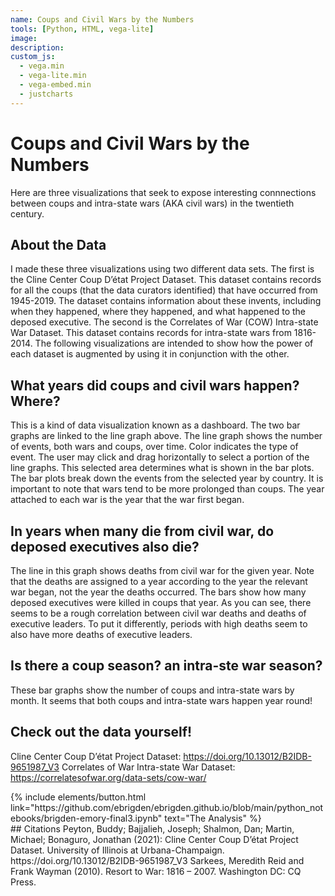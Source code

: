 ```yaml
---
name: Coups and Civil Wars by the Numbers
tools: [Python, HTML, vega-lite]
image: 
description: 
custom_js:
  - vega.min
  - vega-lite.min
  - vega-embed.min
  - justcharts
---
```

# Coups and Civil Wars by the Numbers
Here are three visualizations that seek to expose interesting connnections between coups and intra-state wars (AKA civil wars) in the twentieth century. 
## About the Data
I made these three visualizations using two different data sets. The first is the Cline Center Coup D’état Project Dataset. This dataset contains records for all the coups (that the data curators identified) that have occurred from 1945-2019. The dataset contains information about these invents, including when they happened, where they happened, and what happened to the deposed executive.
The second is the Correlates of War (COW) Intra-state War Dataset. This dataset contains records for intra-state wars from 1816-2014. 
The following visualizations are intended to show how the power of each dataset is augmented by using it in conjunction with the other.
## What years did coups and civil wars happen? Where?
This is a kind of data visualization known as a dashboard. The two bar graphs are linked to the line graph above. The line graph shows the number of events, both wars and coups, over time. Color indicates the type of event. The user may click and drag horizontally to select a portion of the line graphs. This selected area determines what is shown in the bar plots. The bar plots break down the events from the selected year by country.
It is important to note that wars tend to be more prolonged than coups. The year attached to each war is the year that the war first began.
<vegachart schema-url="{{ site.baseurl }}/assets/json/final_viz_1.json" style="width: 100%"></vegachart>
## In years when many die from civil war, do deposed executives also die?
The line in this graph shows deaths from civil war for the given year. Note that the deaths are assigned to a year according to the year the relevant war began, not the year the deaths occurred. The bars show how many deposed executives were killed in coups that year.
As you can see, there seems to be a rough correlation between civil war deaths and deaths of executive leaders. To put it differently, periods with high deaths seem to also have more deaths of executive leaders.
<vegachart schema-url="{{ site.baseurl }}/assets/json/final_viz_2.json" style="width: 100%"></vegachart>
## Is there a coup season? an intra-ste war season?
These bar graphs show the number of coups and intra-state wars by month. 
It seems that both coups and intra-state wars happen year round!
<vegachart schema-url="{{ site.baseurl }}/assets/json/final_viz_3.json" style="width: 100%"></vegachart>
## Check out the data yourself!
Cline Center Coup D’état Project Dataset: https://doi.org/10.13012/B2IDB-9651987_V3
Correlates of War Intra-state War Dataset: https://correlatesofwar.org/data-sets/cow-war/
<div class="middle">
{% include elements/button.html link="https://github.com/ebrigden/ebrigden.github.io/blob/main/python_notebooks/brigden-emory-final3.ipynb" text="The Analysis" %}
</div>
## Citations
Peyton, Buddy; Bajjalieh, Joseph; Shalmon, Dan; Martin, Michael; Bonaguro, Jonathan (2021): Cline Center Coup D’état Project Dataset. University of Illinois at Urbana-Champaign. https://doi.org/10.13012/B2IDB-9651987_V3
Sarkees, Meredith Reid and Frank Wayman (2010). Resort to War: 1816 – 2007. Washington DC: CQ Press.


